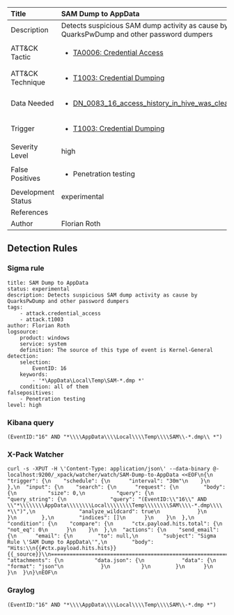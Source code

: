 | Title                | SAM Dump to AppData                                                                                                                                                 |
|:---------------------|:------------------------------------------------------------------------------------------------------------------------------------------------------------|
| Description          | Detects suspicious SAM dump activity as cause by QuarksPwDump and other password dumpers                                                                                                                                           |
| ATT&amp;CK Tactic    | <ul><li>[TA0006: Credential Access](https://attack.mitre.org/tactics/TA0006)</li></ul>  |
| ATT&amp;CK Technique | <ul><li>[T1003: Credential Dumping](https://attack.mitre.org/techniques/T1003)</li></ul>                             |
| Data Needed          | <ul><li>[DN_0083_16_access_history_in_hive_was_cleared](../Data_Needed/DN_0083_16_access_history_in_hive_was_cleared.md)</li></ul>                                                         |
| Trigger              | <ul><li>[T1003: Credential Dumping](../Triggers/T1003.md)</li></ul>  |
| Severity Level       | high                                                                                                                                                 |
| False Positives      | <ul><li>Penetration testing</li></ul>                                                                  |
| Development Status   | experimental                                                                                                                                                |
| References           | <ul></ul>                                                          |
| Author               | Florian Roth                                                                                                                                                |


## Detection Rules

### Sigma rule

```
title: SAM Dump to AppData
status: experimental
description: Detects suspicious SAM dump activity as cause by QuarksPwDump and other password dumpers
tags:
    - attack.credential_access
    - attack.t1003
author: Florian Roth
logsource:
    product: windows
    service: system
    definition: The source of this type of event is Kernel-General
detection:
    selection:
        EventID: 16
    keywords:
        - '*\AppData\Local\Temp\SAM-*.dmp *'
    condition: all of them
falsepositives:
    - Penetration testing
level: high

```





### Kibana query

```
(EventID:"16" AND "*\\\\AppData\\\\Local\\\\Temp\\\\SAM\\-*.dmp\\ *")
```





### X-Pack Watcher

```
curl -s -XPUT -H \'Content-Type: application/json\' --data-binary @- localhost:9200/_xpack/watcher/watch/SAM-Dump-to-AppData <<EOF\n{\n  "trigger": {\n    "schedule": {\n      "interval": "30m"\n    }\n  },\n  "input": {\n    "search": {\n      "request": {\n        "body": {\n          "size": 0,\n          "query": {\n            "query_string": {\n              "query": "(EventID:\\"16\\" AND \\"*\\\\\\\\AppData\\\\\\\\Local\\\\\\\\Temp\\\\\\\\SAM\\\\-*.dmp\\\\ *\\")",\n              "analyze_wildcard": true\n            }\n          }\n        },\n        "indices": []\n      }\n    }\n  },\n  "condition": {\n    "compare": {\n      "ctx.payload.hits.total": {\n        "not_eq": 0\n      }\n    }\n  },\n  "actions": {\n    "send_email": {\n      "email": {\n        "to": null,\n        "subject": "Sigma Rule \'SAM Dump to AppData\'",\n        "body": "Hits:\\n{{#ctx.payload.hits.hits}}{{_source}}\\n================================================================================\\n{{/ctx.payload.hits.hits}}",\n        "attachments": {\n          "data.json": {\n            "data": {\n              "format": "json"\n            }\n          }\n        }\n      }\n    }\n  }\n}\nEOF\n
```





### Graylog

```
(EventID:"16" AND "*\\\\AppData\\\\Local\\\\Temp\\\\SAM\\-*.dmp *")
```

